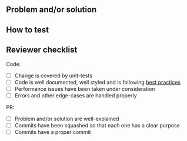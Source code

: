 Problem and/or solution
-----------------------

How to test
-----------

Reviewer checklist
------------------

Code:
* [ ] Change is covered by unit-tests
* [ ] Code is well documented, well styled and is following [best practices](https://tem.transifex.com)
* [ ] Performance issues have been taken under consideration
* [ ] Errors and other edge-cases are handled properly

PR:
* [ ] Problem and/or solution are well-explained
* [ ] Commits have been squashed so that each one has a clear purpose
* [ ] Commits have a proper commit
